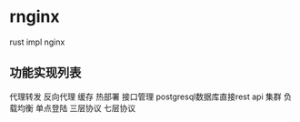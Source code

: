 # rnginx
rust impl nginx

## 功能实现列表

代理转发
反向代理
缓存
热部署
接口管理
postgresql数据库直接rest api
集群
负载均衡
单点登陆
三层协议
七层协议
